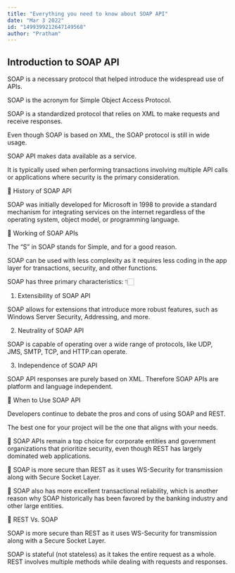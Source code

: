 ```yaml
---
title: "Everything you need to know about SOAP API"
date: "Mar 3 2022"
id: "1499399212647149568"
author: "Pratham"
---
```


## Introduction to SOAP API

<Tweet>

SOAP is a necessary protocol that helped introduce the widespread use of APIs.

SOAP is the acronym for Simple Object Access Protocol.

</Tweet>

<Tweet>

SOAP is a standardized protocol that relies on XML to make requests and receive responses.

Even though SOAP is based on XML, the SOAP protocol is still in wide usage.

</Tweet>

<Tweet>

SOAP API makes data available as a service.

It is typically used when performing transactions involving multiple API calls or applications where security is the primary consideration.

</Tweet>

<Tweet>

📌 History of SOAP API

SOAP was initially developed for Microsoft in 1998 to provide a standard mechanism for integrating services on the internet regardless of the operating system, object model, or programming language.

</Tweet>

<Tweet>

📌 Working of SOAP APIs

The “S” in SOAP stands for Simple, and for a good reason.

SOAP can be used with less complexity as it requires less coding in the app layer for transactions, security, and other functions.

</Tweet>

<Tweet>

SOAP has three primary characteristics: 👇🏻

</Tweet>

<Tweet>

1. Extensibility of SOAP API

SOAP allows for extensions that introduce more robust features, such as Windows Server Security, Addressing, and more.

</Tweet>

<Tweet>

2. Neutrality of SOAP API

SOAP is capable of operating over a wide range of protocols, like UDP, JMS, SMTP, TCP, and HTTP.can operate.

</Tweet>

<Tweet>

3. Independence of SOAP API

SOAP API responses are purely based on XML. Therefore SOAP APIs are platform and language independent.

</Tweet>

<Tweet>

📌 When to Use SOAP API

Developers continue to debate the pros and cons of using SOAP and REST.

The best one for your project will be the one that aligns with your needs.

</Tweet>

<Tweet>

🔹 SOAP APIs remain a top choice for corporate entities and government organizations that prioritize security, even though REST has largely dominated web applications.

</Tweet>

<Tweet>

🔹 SOAP is more secure than REST as it uses WS-Security for transmission along with Secure Socket Layer.

</Tweet>

<Tweet>

🔹 SOAP also has more excellent transactional reliability, which is another reason why SOAP historically has been favored by the banking industry and other large entities.

</Tweet>

<Tweet>

📌 REST Vs. SOAP
 
SOAP is more secure than REST as it uses WS-Security for transmission along with a Secure Socket Layer.

SOAP is stateful (not stateless) as it takes the entire request as a whole. REST involves multiple methods while dealing with requests and responses.

</Tweet>
